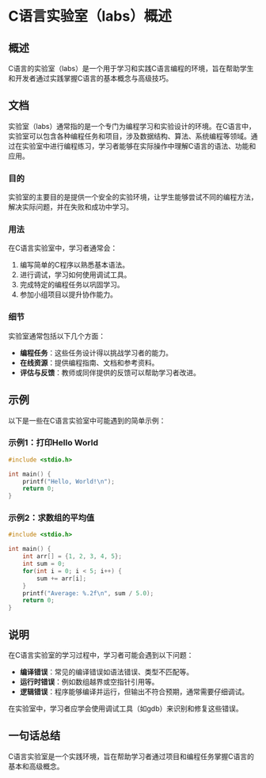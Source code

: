 <!--
Meta Description: # C语言实验室（labs）概述 ## 概述 C语言的实验室（labs）是一个用于学习和实践C语言编程的环境，旨在帮助学生和开发者通过实践掌握C语言的基本概念与高级技巧。 ## 文档 实验室（labs）通常指的是一个专门为编程学习和实验设计的环境。在C语言中，实验室可以包含各种编程任务和项目，涉及数...
Meta Keywords: int, labs, sum, world, include
-->

# C语言实验室（labs）概述

## 概述
C语言的实验室（labs）是一个用于学习和实践C语言编程的环境，旨在帮助学生和开发者通过实践掌握C语言的基本概念与高级技巧。

## 文档
实验室（labs）通常指的是一个专门为编程学习和实验设计的环境。在C语言中，实验室可以包含各种编程任务和项目，涉及数据结构、算法、系统编程等领域。通过在实验室中进行编程练习，学习者能够在实际操作中理解C语言的语法、功能和应用。

### 目的
实验室的主要目的是提供一个安全的实验环境，让学生能够尝试不同的编程方法，解决实际问题，并在失败和成功中学习。

### 用法
在C语言实验室中，学习者通常会：
1. 编写简单的C程序以熟悉基本语法。
2. 进行调试，学习如何使用调试工具。
3. 完成特定的编程任务以巩固学习。
4. 参加小组项目以提升协作能力。

### 细节
实验室通常包括以下几个方面：
- **编程任务**：这些任务设计得以挑战学习者的能力。
- **在线资源**：提供编程指南、文档和参考资料。
- **评估与反馈**：教师或同伴提供的反馈可以帮助学习者改进。

## 示例
以下是一些在C语言实验室中可能遇到的简单示例：

### 示例1：打印Hello World
```c
#include <stdio.h>

int main() {
    printf("Hello, World!\n");
    return 0;
}
```

### 示例2：求数组的平均值
```c
#include <stdio.h>

int main() {
    int arr[] = {1, 2, 3, 4, 5};
    int sum = 0;
    for(int i = 0; i < 5; i++) {
        sum += arr[i];
    }
    printf("Average: %.2f\n", sum / 5.0);
    return 0;
}
```

## 说明
在C语言实验室的学习过程中，学习者可能会遇到以下问题：
- **编译错误**：常见的编译错误如语法错误、类型不匹配等。
- **运行时错误**：例如数组越界或空指针引用等。
- **逻辑错误**：程序能够编译并运行，但输出不符合预期，通常需要仔细调试。

在实验室中，学习者应学会使用调试工具（如gdb）来识别和修复这些错误。

## 一句话总结
C语言实验室是一个实践环境，旨在帮助学习者通过项目和编程任务掌握C语言的基本和高级概念。